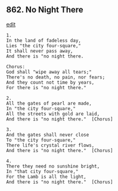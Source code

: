 
## 862.  No Night There
[edit](https://docs.google.com/document/d/1stmjke09C8Z5VQgtyy%2DUUUdk0CtEA5uM/edit?mode=html)



    1.
    In the land of fadeless day,
    Lies "the city four-square,"
    It shall never pass away,
    And there is "no night there.

    Chorus:
    God shall "wipe away all tears;"
    There's no death, no pain, nor fears;
    And they count not time by years,
    For there is "no night there."

    2.
    All the gates of pearl are made,
    In "the city four-square,"
    All the streets with gold are laid,
    And there is "no night there."  [Chorus]

    3.
    And the gates shall never close
    To "the city four-square,"
    There life's crystal river flows,
    And there is "no night there."  [Chorus]

    4.
    There they need no sunshine bright,
    In "that city four-square,"
    For the Lamb is all the light,
    And there is "no night there."  [Chorus]
